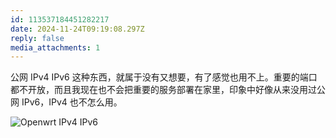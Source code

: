 ```yaml
---
id: 113537184451282217
date: 2024-11-24T09:19:08.297Z
reply: false
media_attachments: 1
---
```


公网 IPv4 IPv6 这种东西，就属于没有又想要，有了感觉也用不上。重要的端口都不开放，而且我现在也不会把重要的服务部署在家里，印象中好像从来没用过公网 IPv6，IPv4 也不怎么用。

![Openwrt IPv4 IPv6](https://files.e5n.cc/media_attachments/files/113/537/174/468/137/328/original/e16e0e4a70c12d77.png)
